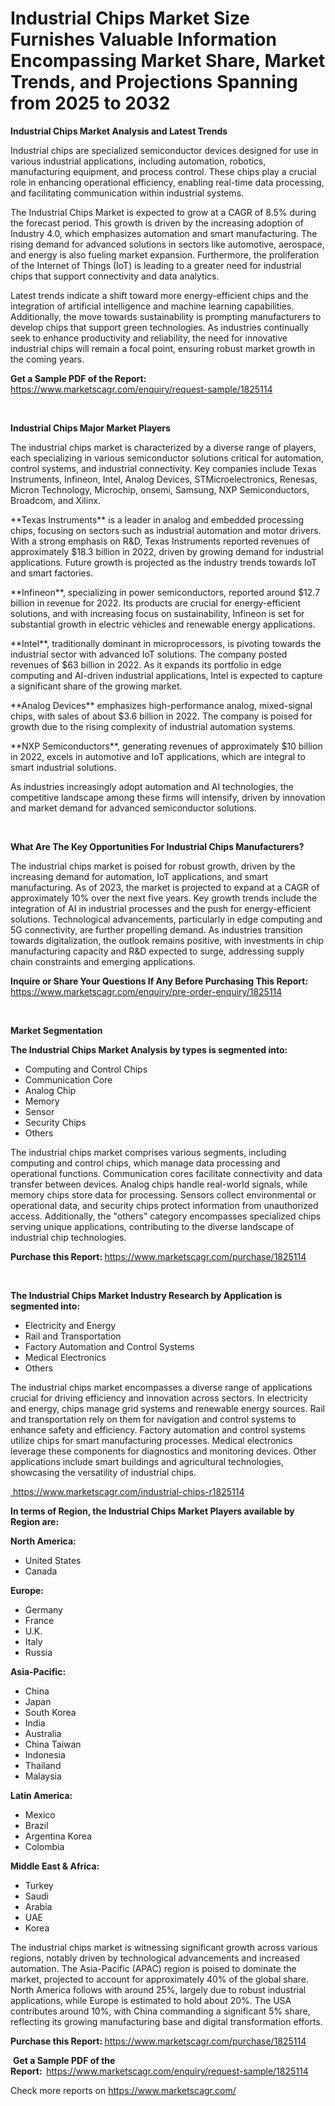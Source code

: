 <p><h1>Industrial Chips Market Size Furnishes Valuable Information Encompassing Market Share, Market Trends, and Projections Spanning from 2025 to 2032</h1></p><p><strong>Industrial Chips Market Analysis and Latest Trends</strong></p>
<p><p>Industrial chips are specialized semiconductor devices designed for use in various industrial applications, including automation, robotics, manufacturing equipment, and process control. These chips play a crucial role in enhancing operational efficiency, enabling real-time data processing, and facilitating communication within industrial systems.</p><p>The Industrial Chips Market is expected to grow at a CAGR of 8.5% during the forecast period. This growth is driven by the increasing adoption of Industry 4.0, which emphasizes automation and smart manufacturing. The rising demand for advanced solutions in sectors like automotive, aerospace, and energy is also fueling market expansion. Furthermore, the proliferation of the Internet of Things (IoT) is leading to a greater need for industrial chips that support connectivity and data analytics.</p><p>Latest trends indicate a shift toward more energy-efficient chips and the integration of artificial intelligence and machine learning capabilities. Additionally, the move towards sustainability is prompting manufacturers to develop chips that support green technologies. As industries continually seek to enhance productivity and reliability, the need for innovative industrial chips will remain a focal point, ensuring robust market growth in the coming years.</p></p>
<p><strong>Get a Sample PDF of the Report:&nbsp;</strong> <a href="https://www.marketscagr.com/enquiry/request-sample/1825114?utm_campaign=2198&utm_medium=2&utm_source=Github&utm_content=ia&utm_term=06042025&utm_id=industrial-chips">https://www.marketscagr.com/enquiry/request-sample/1825114</a></p>
<p>&nbsp;</p>
<p><strong>Industrial Chips Major Market Players</strong></p>
<p><p>The industrial chips market is characterized by a diverse range of players, each specializing in various semiconductor solutions critical for automation, control systems, and industrial connectivity. Key companies include Texas Instruments, Infineon, Intel, Analog Devices, STMicroelectronics, Renesas, Micron Technology, Microchip, onsemi, Samsung, NXP Semiconductors, Broadcom, and Xilinx.</p><p>**Texas Instruments** is a leader in analog and embedded processing chips, focusing on sectors such as industrial automation and motor drivers. With a strong emphasis on R&D, Texas Instruments reported revenues of approximately $18.3 billion in 2022, driven by growing demand for industrial applications. Future growth is projected as the industry trends towards IoT and smart factories.</p><p>**Infineon**, specializing in power semiconductors, reported around $12.7 billion in revenue for 2022. Its products are crucial for energy-efficient solutions, and with increasing focus on sustainability, Infineon is set for substantial growth in electric vehicles and renewable energy applications.</p><p>**Intel**, traditionally dominant in microprocessors, is pivoting towards the industrial sector with advanced IoT solutions. The company posted revenues of $63 billion in 2022. As it expands its portfolio in edge computing and AI-driven industrial applications, Intel is expected to capture a significant share of the growing market.</p><p>**Analog Devices** emphasizes high-performance analog, mixed-signal chips, with sales of about $3.6 billion in 2022. The company is poised for growth due to the rising complexity of industrial automation systems.</p><p>**NXP Semiconductors**, generating revenues of approximately $10 billion in 2022, excels in automotive and IoT applications, which are integral to smart industrial solutions.</p><p>As industries increasingly adopt automation and AI technologies, the competitive landscape among these firms will intensify, driven by innovation and market demand for advanced semiconductor solutions.</p></p>
<p>&nbsp;</p>
<p><strong>What Are The Key Opportunities For Industrial Chips Manufacturers?</strong></p>
<p><p>The industrial chips market is poised for robust growth, driven by the increasing demand for automation, IoT applications, and smart manufacturing. As of 2023, the market is projected to expand at a CAGR of approximately 10% over the next five years. Key growth trends include the integration of AI in industrial processes and the push for energy-efficient solutions. Technological advancements, particularly in edge computing and 5G connectivity, are further propelling demand. As industries transition towards digitalization, the outlook remains positive, with investments in chip manufacturing capacity and R&D expected to surge, addressing supply chain constraints and emerging applications.</p></p>
<p><strong>Inquire or Share Your Questions If Any Before Purchasing This Report:</strong> <a href="https://www.marketscagr.com/enquiry/pre-order-enquiry/1825114?utm_campaign=2198&utm_medium=2&utm_source=Github&utm_content=ia&utm_term=06042025&utm_id=industrial-chips">https://www.marketscagr.com/enquiry/pre-order-enquiry/1825114</a></p>
<p>&nbsp;</p>
<p><strong>Market Segmentation</strong></p>
<p><strong>The Industrial Chips Market Analysis by types is segmented into:</strong></p>
<p><ul><li>Computing and Control Chips</li><li>Communication Core</li><li>Analog Chip</li><li>Memory</li><li>Sensor</li><li>Security Chips</li><li>Others</li></ul></p>
<p><p>The industrial chips market comprises various segments, including computing and control chips, which manage data processing and operational functions. Communication cores facilitate connectivity and data transfer between devices. Analog chips handle real-world signals, while memory chips store data for processing. Sensors collect environmental or operational data, and security chips protect information from unauthorized access. Additionally, the "others" category encompasses specialized chips serving unique applications, contributing to the diverse landscape of industrial chip technologies.</p></p>
<p><strong>Purchase this Report:&nbsp;</strong><a href="https://www.marketscagr.com/purchase/1825114?utm_campaign=2198&utm_medium=2&utm_source=Github&utm_content=ia&utm_term=06042025&utm_id=industrial-chips">https://www.marketscagr.com/purchase/1825114</a></p>
<p>&nbsp;</p>
<p><strong>The Industrial Chips Market Industry Research by Application is segmented into:</strong></p>
<p><ul><li>Electricity and Energy</li><li>Rail and Transportation</li><li>Factory Automation and Control Systems</li><li>Medical Electronics</li><li>Others</li></ul></p>
<p><p>The industrial chips market encompasses a diverse range of applications crucial for driving efficiency and innovation across sectors. In electricity and energy, chips manage grid systems and renewable energy sources. Rail and transportation rely on them for navigation and control systems to enhance safety and efficiency. Factory automation and control systems utilize chips for smart manufacturing processes. Medical electronics leverage these components for diagnostics and monitoring devices. Other applications include smart buildings and agricultural technologies, showcasing the versatility of industrial chips.</p></p>
<p><a href="https://www.marketscagr.com/industrial-chips-r1825114?utm_campaign=2198&utm_medium=2&utm_source=Github&utm_content=ia&utm_term=06042025&utm_id=industrial-chips">&nbsp;https://www.marketscagr.com/industrial-chips-r1825114</a></p>
<p><strong>In terms of Region, the Industrial Chips Market Players available by Region are:</strong></p>
<p>
    <p> <strong> North America: </strong>
        <ul>
            <li>United States</li>
            <li>Canada</li>
        </ul>
        </p> 
    <p> <strong> Europe: </strong>
        <ul>
            <li>Germany</li>
            <li>France</li>
            <li>U.K.</li>
            <li>Italy</li>
            <li>Russia</li>
        </ul>
        </p> 
    <p> <strong> Asia-Pacific: </strong>
        <ul>
            <li>China</li>
            <li>Japan</li>
            <li>South Korea</li>
            <li>India</li>
            <li>Australia</li>
            <li>China Taiwan</li>
            <li>Indonesia</li>
            <li>Thailand</li>
            <li>Malaysia</li>
        </ul>
        </p> 
    <p> <strong> Latin America: </strong>
        <ul>
            <li>Mexico</li>
            <li>Brazil</li>
            <li>Argentina Korea</li>
            <li>Colombia</li>
        </ul>
        </p> 
    <p> <strong> Middle East & Africa: </strong>
        <ul>
            <li>Turkey</li>
            <li>Saudi</li>
            <li>Arabia</li>
            <li>UAE</li>
            <li>Korea</li>
        </ul>
    </p>
    </p>
<p><p>The industrial chips market is witnessing significant growth across various regions, notably driven by technological advancements and increased automation. The Asia-Pacific (APAC) region is poised to dominate the market, projected to account for approximately 40% of the global share. North America follows with around 25%, largely due to robust industrial applications, while Europe is estimated to hold about 20%. The USA contributes around 10%, with China commanding a significant 5% share, reflecting its growing manufacturing base and digital transformation efforts.</p></p>
<p><strong>Purchase this Report: </strong><a href="https://www.marketscagr.com/purchase/1825114?utm_campaign=2198&utm_medium=2&utm_source=Github&utm_content=ia&utm_term=06042025&utm_id=industrial-chips">https://www.marketscagr.com/purchase/1825114</a></p>
<p>&nbsp;<strong>Get a Sample PDF of the Report:&nbsp;&nbsp;</strong><a href="https://www.marketscagr.com/enquiry/request-sample/1825114?utm_campaign=2198&utm_medium=2&utm_source=Github&utm_content=ia&utm_term=06042025&utm_id=industrial-chips">https://www.marketscagr.com/enquiry/request-sample/1825114</a></p>
<p><strong></strong></p>
<p>Check more reports on <a href="https://www.marketscagr.com/?utm_campaign=2198&utm_medium=2&utm_source=Github&utm_content=ia&utm_term=06042025&utm_id=industrial-chips">https://www.marketscagr.com/</a></p>